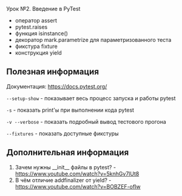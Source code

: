 Урок №2. Введение в PyTest
- оператор assert
- pytest.raises
- функция isinstance()
- декоратор mark.parametrize для параметризованного теста
- фикстура fixture
- конструкция yield

## Полезная информация

Документация: https://docs.pytest.org/

```--setup-show``` - показывает весь процесс запуска и работы pytest

```-s``` - показать print'ы при выполнении кода pytest

```-v --verbose``` - показать подробный вывод тестового прогона

```--fixtures``` - показать доступные фикстуры

## Дополнительная информация

1. Зачем нужны \_\_init\_\_ файлы в pytest? - https://www.youtube.com/watch?v=5knhGv7lUt8
2. В чём отличие addfinalizer от yield? - https://www.youtube.com/watch?v=BOBZEF-ofIw

